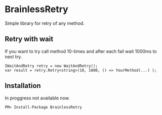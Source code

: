 # BrainlessRetry
Simple library for retry of any method. 


## Retry with wait
If you want to try call method 10-times and after each fail wait 1000ms to next try.

```
IWaitAndRetry retry = new WaitAndRetry();
var result = retry.Retry<string>(10, 1000, () => YourMethod(...) );
```


## Installation
In proggress not available now.
```
PM> Install-Package BrainlessRetry
```

